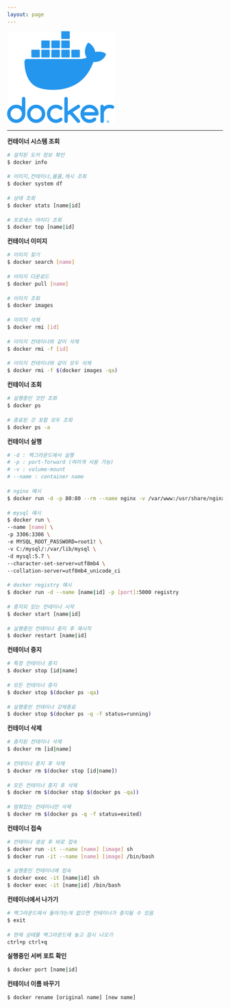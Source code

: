 ```yaml
---
layout: page
---
```


<img src="/assets/images/docker.webp" alt="docker" width="15%" style="min-width:250px;">

<hr/>

**컨테이너 시스템 조회**
```sh
# 설치된 도커 정보 확인
$ docker info

# 이미지,컨테이너,볼륨,캐시 조회
$ docker system df

# 상태 조회
$ docker stats [name|id]

# 프로세스 아이디 조회
$ docker top [name|id]
```

**컨테이너 이미지**
```sh
# 이미지 찾기
$ docker search [name]

# 이미지 다운로드
$ docker pull [name]

# 이미지 조회
$ docker images

# 이미지 삭제
$ docker rmi [id]

# 이미지 컨테이너와 같이 삭제
$ docker rmi -f [id]

# 이미지 컨테이너와 같이 모두 삭제
$ docker rmi -f $(docker images -qa)
```

**컨테이너 조회**
```sh
# 실행중인 것만 조회
$ docker ps

# 종료된 것 포함 모두 조회
$ docker ps -a
```

**컨테이너 실행**

```sh
# -d : 백그라운드에서 실행
# -p : port-forward (여러개 사용 가능)
# -v : volume-mount
# --name : container name

# nginx 예시
$ docker run -d -p 80:80 --rm --name nginx -v /var/www:/usr/share/nginx/html:ro nginx

# mysql 예시
$ docker run \
--name [name] \
-p 3306:3306 \
-e MYSQL_ROOT_PASSWORD=root1! \
-v C:/mysql/:/var/lib/mysql \
-d mysql:5.7 \
--character-set-server=utf8mb4 \
--collation-server=utf8mb4_unicode_ci

# docker registry 예시
$ docker run -d --name [name|id] -p [port]:5000 registry

# 중지되 있는 컨테이너 시작
$ docker start [name|id]

# 실행중인 컨테이너 중지 후 재시작
$ docker restart [name|id]
```

**컨테이너 중지**

```sh
# 특정 컨테이너 중지
$ docker stop [id|name]

# 모든 컨테이너 중지
$ docker stop $(docker ps -qa)

# 실행중인 컨테이너 강제종료
$ docker stop $(docker ps -q -f status=running)
```

**컨테이너 삭제**
```sh
# 중지된 컨테이너 삭제
$ docker rm [id|name]

# 컨테이너 중지 후 삭제
$ docker rm $(docker stop [id|name])

# 모든 컨테이너 중지 후 삭제
$ docker rm $(docker stop $(docker ps -qa))

# 멈춰있는 컨테이너만 삭제
$ docker rm $(docker ps -q -f status=exited)
```

**컨테이너 접속**
```sh
# 컨테이너 생성 후 바로 접속
$ docker run -it --name [name] [image] sh
$ docker run -it --name [name] [image] /bin/bash

# 실행중인 컨테이너에 접속
$ docker exec -it [name|id] sh
$ docker exec -it [name|id] /bin/bash
```

**컨테이너에서 나가기**
```sh
# 백그라운드에서 돌아가는게 없으면 컨테이너가 중지될 수 있음
$ exit

# 현재 상태를 백그라운드에 놓고 잠시 나오기
ctrl+p ctrl+q
```

**실행중인 서버 포트 확인**
```sh
$ docker port [name|id]
```

**컨테이너 이름 바꾸기**
```sh
$ docker rename [original name] [new name]
```